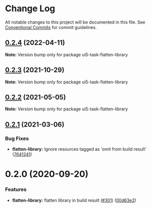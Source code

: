# Change Log

All notable changes to this project will be documented in this file.
See [Conventional Commits](https://conventionalcommits.org) for commit guidelines.

## [0.2.4](https://github.com/ui5-community/ui5-ecosystem-showcase/compare/ui5-task-flatten-library@0.2.3...ui5-task-flatten-library@0.2.4) (2022-04-11)

**Note:** Version bump only for package ui5-task-flatten-library





## [0.2.3](https://github.com/ui5-community/ui5-ecosystem-showcase/compare/ui5-task-flatten-library@0.2.2...ui5-task-flatten-library@0.2.3) (2021-10-29)

**Note:** Version bump only for package ui5-task-flatten-library





## [0.2.2](https://github.com/ui5-community/ui5-ecosystem-showcase/compare/ui5-task-flatten-library@0.2.1...ui5-task-flatten-library@0.2.2) (2021-05-05)

**Note:** Version bump only for package ui5-task-flatten-library





## [0.2.1](https://github.com/petermuessig/ui5-ecosystem-showcase/compare/ui5-task-flatten-library@0.2.0...ui5-task-flatten-library@0.2.1) (2021-03-06)


### Bug Fixes

* **flatten-library:** Ignore resources tagged as 'omit from build result' ([7641241](https://github.com/petermuessig/ui5-ecosystem-showcase/commit/7641241546a4031ddbbf1b0a7d2e5955da4352be))





# 0.2.0 (2020-09-20)


### Features

* **flatten-library:** flatten library in build result ([#301](https://github.com/petermuessig/ui5-ecosystem-showcase/issues/301)) ([00d63e2](https://github.com/petermuessig/ui5-ecosystem-showcase/commit/00d63e2))
